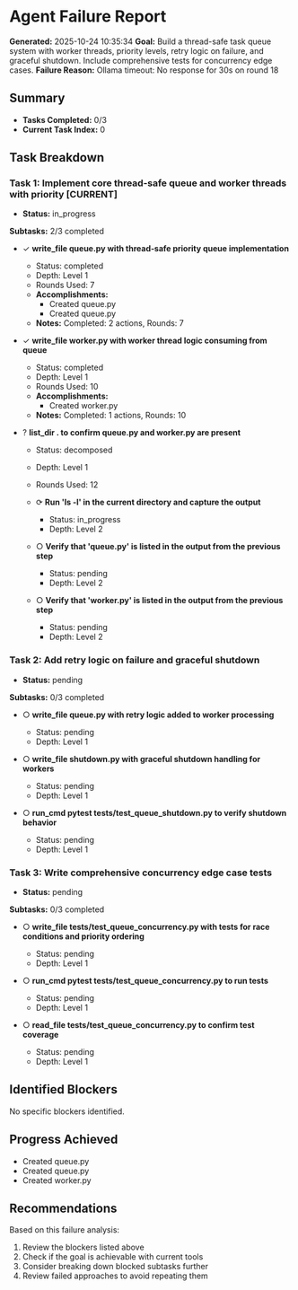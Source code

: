 # Agent Failure Report

**Generated:** 2025-10-24 10:35:34
**Goal:** Build a thread-safe task queue system with worker threads, priority levels, retry logic on failure, and graceful shutdown. Include comprehensive tests for concurrency edge cases.
**Failure Reason:** Ollama timeout: No response for 30s on round 18

## Summary

- **Tasks Completed:** 0/3
- **Current Task Index:** 0

## Task Breakdown

### Task 1: Implement core thread‑safe queue and worker threads with priority **[CURRENT]**

- **Status:** in_progress

**Subtasks:** 2/3 completed

- ✓ **write_file queue.py with thread‑safe priority queue implementation**
  - Status: completed
  - Depth: Level 1
  - Rounds Used: 7
  - **Accomplishments:**
    - Created queue.py
    - Created queue.py
  - **Notes:** Completed: 2 actions, Rounds: 7

- ✓ **write_file worker.py with worker thread logic consuming from queue**
  - Status: completed
  - Depth: Level 1
  - Rounds Used: 10
  - **Accomplishments:**
    - Created worker.py
  - **Notes:** Completed: 1 actions, Rounds: 10

- ? **list_dir . to confirm queue.py and worker.py are present**
  - Status: decomposed
  - Depth: Level 1
  - Rounds Used: 12

  - ⟳ **Run 'ls -l' in the current directory and capture the output**
    - Status: in_progress
    - Depth: Level 2

  - ○ **Verify that 'queue.py' is listed in the output from the previous step**
    - Status: pending
    - Depth: Level 2

  - ○ **Verify that 'worker.py' is listed in the output from the previous step**
    - Status: pending
    - Depth: Level 2


### Task 2: Add retry logic on failure and graceful shutdown 

- **Status:** pending

**Subtasks:** 0/3 completed

- ○ **write_file queue.py with retry logic added to worker processing**
  - Status: pending
  - Depth: Level 1

- ○ **write_file shutdown.py with graceful shutdown handling for workers**
  - Status: pending
  - Depth: Level 1

- ○ **run_cmd pytest tests/test_queue_shutdown.py to verify shutdown behavior**
  - Status: pending
  - Depth: Level 1


### Task 3: Write comprehensive concurrency edge case tests 

- **Status:** pending

**Subtasks:** 0/3 completed

- ○ **write_file tests/test_queue_concurrency.py with tests for race conditions and priority ordering**
  - Status: pending
  - Depth: Level 1

- ○ **run_cmd pytest tests/test_queue_concurrency.py to run tests**
  - Status: pending
  - Depth: Level 1

- ○ **read_file tests/test_queue_concurrency.py to confirm test coverage**
  - Status: pending
  - Depth: Level 1


## Identified Blockers

No specific blockers identified.

## Progress Achieved

- Created queue.py
- Created queue.py
- Created worker.py

## Recommendations

Based on this failure analysis:
1. Review the blockers listed above
2. Check if the goal is achievable with current tools
3. Consider breaking down blocked subtasks further
4. Review failed approaches to avoid repeating them

